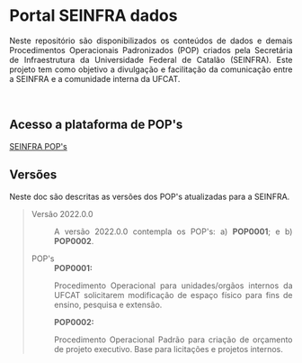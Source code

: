 <h1>Portal SEINFRA dados</h1>

<p align="justify">
Neste repositório são disponibilizados os conteúdos de dados e demais Procedimentos Operacionais Padronizados (POP) criados pela Secretária de Infraestrutura da Universidade Federal de Catalão (SEINFRA). Este projeto tem como objetivo a divulgação e facilitação da comunicação entre a SEINFRA e a comunidade interna da UFCAT.
</p>
<br>

<h2>Acesso a plataforma de POP's</h2>
<a href="https://wmpjrufg.github.io/SEINFRA/" target="_blank">SEINFRA POP's</a>
<br>

<h2>Versões</h2>
<p align="justify">
Neste doc são descritas as versões dos POP's atualizadas para a SEINFRA. 
</p>

<blockquote>
<dl>
  <dt>Versão 2022.0.0</dt>
      <dd><p align="justify">A versão 2022.0.0 contempla os POP's: a) <b>POP0001</b>; e b) <b>POP0002</b>.</p></dd>
  <dt> POP's</dt>
      <dd> <b>POP0001:</b><p align="justify">Procedimento Operacional para unidades/orgãos internos da UFCAT solicitarem modificação de espaço físico para fins de ensino, pesquisa e extensão.</p></dd>
      <dd> <b>POP0002:</b><p align="justify">Procedimento Operacional Padrão para criação de orçamento de projeto executivo. Base para licitações e projetos internos.</p></dd>
</dl>
</blockquote>
